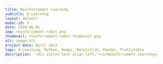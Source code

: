```yaml
---
title: Reinforcement Learning
subtitle: Q-Learning
layout: default
modal-id: 3
date: 2020-06-01
img: reinforcement-robot.png
thumbnail: reinforcement-robot-thumbnail.png
alt: image-alt
project-date: April 2014
tags: Q-Learning, Python, Numpy, Matplotlib, Pandas, Prettytable
description:  <div style="text-align:left;"><i>Reinforcement Learning</i> is a goal-oriented machine learning technique where an agent automatically learns to solve a problem by interacting with its environment. An agent makes decision based on its policy, and may receive rewards or punishments depending on whether the decision is taking it towards or away from the goal. Through a trial and error process it tries to maximize the rewards. Q-Learning, SARSA, DQN are examples of reinforcement learning algorithms. </p>This project programs an agent to reach to a goal state automatically in a world of 150 states. Q-Learning was used to train the agent. To find more details and source code of the project please visit <a href="https://toashiqur.github.io/Reinforcement-Learning/">Reinforcement Learning Project Page</a></div>
---
```

